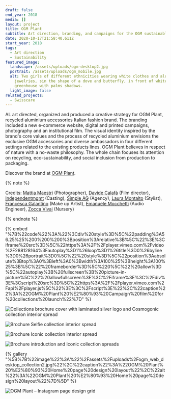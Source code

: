 ```yaml
---
draft: false
end_year: 2018
media: []
layout: project
title: OGM Plant
subtitle: Art direction, branding, and campaigns for the OGM sustainable ecosystems
date: 2020-10-17T21:58:40.611Z
start_year: 2018
tags:
  - Art direction
  - Sustainability
featured_image:
  landscape: /assets/uploads/ogm-desktop2.jpg
  portrait: /assets/uploads/ogm_mobile.jpg
  alt: Two girls of different ethnicities wearing white clothes and aluminium
    jewelries, sin the shape of a dove and butterfly, in front of white
    greenhouse with palms shadows.
  light_image: false
related_projects:
  - Swisscare
---
```

AL art directed, organized and produced a creative strategy for OGM Plant, recycled aluminium accessories Italian fashion brand. The branding included a new e-commerce website, digital and printed campaigns, photography and an institutional film. The visual identity inspired by the brand's core values and the process of recycled aluminium envisions the exclusive OGM accessories and diverse ambassadors in four different settings related to the existing products lines. OGM Plant believes in respect of nature with a no-waste philosophy. The whole chain focuses its attention on recycling, eco-sustainability, and social inclusion from production to packaging.

Discover the brand at [OGM Plant](https://www.instagram.com/ogm_plant/).

{% note %}









Credits: [Mattia Maestri](https://www.instagram.com/mattiamaestriphoto) (Photographer), [Davide Calafà](http://www.davidecalafa.com/) (Film director), [Independentmgmt](https://www.independentmgmt.it/) (Casting), [Simple AG](http://www.simpleag.com/) (Agency), [](http://www.zoccanatalino.com/)[Laura Montalto](https://www.instagram.com/montaltola) (Stylist), [Francesca Galantino](https://francescagalantino.wixsite.com/makeup) (Make up Artist), [Emanuele Mocchetti](https://www.instagram.com/mocce31/?hl=en) (Audio Engineer), [Zocca Vivai](http://www.zoccanatalino.com/) (Nursery)









{% endnote %}

{% embed "%7B%22code%22%3A%22%3Cdiv%20style%3D%5C%22padding%3A56.25%25%200%200%200%3Bposition%3Arelative%3B%5C%22%3E%3Ciframe%20src%3D%5C%22https%3A%2F%2Fplayer.vimeo.com%2Fvideo%2F288128164%3Fautoplay%3D1%26loop%3D1%26title%3D0%26byline%3D0%26portrait%3D0%5C%22%20style%3D%5C%22position%3Aabsolute%3Btop%3A0%3Bleft%3A0%3Bwidth%3A100%25%3Bheight%3A100%25%3B%5C%22%20frameborder%3D%5C%220%5C%22%20allow%3D%5C%22autoplay%3B%20fullscreen%3B%20picture-in-picture%5C%22%20allowfullscreen%3E%3C%2Fiframe%3E%3C%2Fdiv%3E%3Cscript%20src%3D%5C%22https%3A%2F%2Fplayer.vimeo.com%2Fapi%2Fplayer.js%5C%22%3E%3C%2Fscript%3E%22%2C%22caption%22%3A%22OGM%20Plant%20%E2%80%93%20Campaign%20film%20for%20collections%20launch%22%7D" %}

![Collections brochure cover with laminated silver logo and Cosmogonic collection interior spread](/assets/uploads/ogm1.jpg "OGM Plant – Collections brochure cover with laminated silver logo and interior spread")

![Brochure Selfie collection interior spread](/assets/uploads/ogm1jpg.jpeg "OGM Plant – Brochure Selfie collection interior spread")

![Brochure Iconic collection interior spread](/assets/uploads/ogm2.jpg "OGM Plant – Brochure Iconic collection interior spread")

![Brochure introduction and Iconic collection spreads](/assets/uploads/ogm3.jpg "OGM Plant – Brochure introduction and Iconic collection spreads")

{% gallery "%5B%7B%22image%22%3A%22%2Fassets%2Fuploads%2Fogm_web_desktop_collection2.jpg%22%2C%22caption%22%3A%22OGM%20Plant%20%E2%80%93%20Home%20page%20design%20layout%22%2C%22alt%22%3A%22OGM%20Plant%20%E2%80%93%20Home%20page%20design%20layout%22%7D%5D" %}

![OGM Plant – Instagram page design grid](/assets/uploads/ogm7.jpg "OGM Plant – Instagram page design grid")